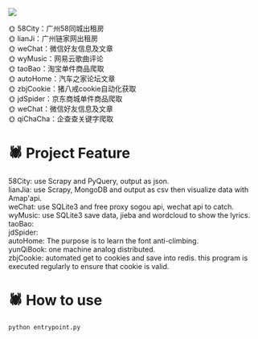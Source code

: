 ![](https://img.shields.io/badge/python-3.6.5-lightgrey.svg)    

:sun_with_face: 58City：广州58同城出租房  
:sun_with_face: lianJi：广州链家网出租房  
:sun_with_face: weChat：微信好友信息及文章  
:sun_with_face: wyMusic：网易云歌曲评论  
:sun_with_face: taoBao：淘宝单件商品爬取  
:sun_with_face: autoHome：汽车之家论坛文章   
:sun_with_face: zbjCookie：猪八戒cookie自动化获取  
:sun_with_face: jdSpider：京东商城单件商品爬取  
:sun_with_face: weChat：微信好友信息及文章  
:sun_with_face: qiChaCha：企查查关键字爬取


# :spider:  Project Feature
58City: use Scrapy and PyQuery, output as json.  
lianJia: use Scrapy, MongoDB and output as csv then visualize data with Amap'api.  
weChat: use SQLite3 and free proxy sogou api, wechat api to catch.  
wyMusic: use SQLite3 save data, jieba and wordcloud to show the lyrics.  
taoBao:  
jdSpider:  
autoHome: The purpose is to learn the font anti-climbing.  
yunQiBook: one machine analog distributed.  
zbjCookie: automated get to cookies and save into redis. this program is executed regularly to ensure that cookie is valid.   


# :spider:  How to use
```
python entrypoint.py
```

